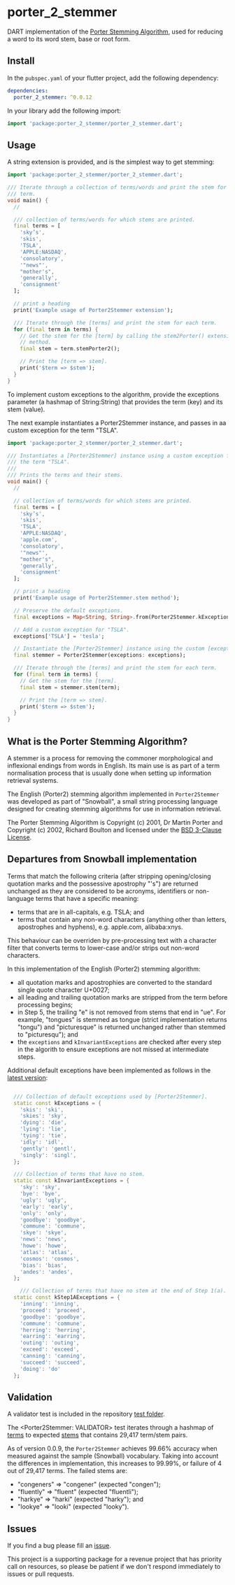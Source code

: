 <!-- 
BSD 3-Clause License
Copyright (c) 2022, GM Consult Pty Ltd
Copyright (c) 2001, Dr Martin Porter,
Copyright (c) 2002, Richard Boulton.
All rights reserved. 
-->

# porter_2_stemmer
DART implementation of the [Porter Stemming Algorithm](https://snowballstem.org/algorithms/english/stemmer.html), used for reducing a word to its word stem, base or root form.

## Install

In the `pubspec.yaml` of your flutter project, add the following dependency:

```yaml
dependencies:
  porter_2_stemmer: ^0.0.12
```

In your library add the following import:

```dart
import 'package:porter_2_stemmer/porter_2_stemmer.dart';
```

## Usage

A string extension is provided, and is the simplest way to get stemming:

```dart
import 'package:porter_2_stemmer/porter_2_stemmer.dart';

/// Iterate through a collection of terms/words and print the stem for each
/// term.
void main() {
  //

  /// collection of terms/words for which stems are printed.
  final terms = [
    'sky’s',
    'skis',
    'TSLA',
    'APPLE:NASDAQ',
    'consolatory',
    '"news"',
    "mother's",
    'generally',
    'consignment'
  ];

  // print a heading
  print('Example usage of Porter2Stemmer extension');

  /// Iterate through the [terms] and print the stem for each term.
  for (final term in terms) {
    // Get the stem for the [term] by calling the stem2Porter() extension
    // method.
    final stem = term.stemPorter2();

    // Print the [term => stem].
    print('$term => $stem');
  }
}

```

To implement custom exceptions to the algorithm, provide the exceptions parameter (a hashmap of String:String) that provides the term (key) and its stem (value). 

The next example instantiates a Porter2Stemmer instance, and passes in aa custom exception for the term "TSLA".

```dart
import 'package:porter_2_stemmer/porter_2_stemmer.dart';

/// Instantiates a [Porter2Stemmer] instance using a custom exception for
/// the term "TSLA".
///
/// Prints the terms and their stems.
void main() {
  //

  // collection of terms/words for which stems are printed.
  final terms = [
    'sky’s',
    'skis',
    'TSLA',
    'APPLE:NASDAQ',
    'apple.com',
    'consolatory',
    '"news"',
    "mother's",
    'generally',
    'consignment'
  ];

  // print a heading
  print('Example usage of Porter2Stemmer.stem method');

  // Preserve the default exceptions.
  final exceptions = Map<String, String>.from(Porter2Stemmer.kExceptions);

  // Add a custom exception for "TSLA".
  exceptions['TSLA'] = 'tesla';

  // Instantiate the [Porter2Stemmer] instance using the custom [exceptions]
  final stemmer = Porter2Stemmer(exceptions: exceptions);

  /// Iterate through the [terms] and print the stem for each term.
  for (final term in terms) {
    // Get the stem for the [term].
    final stem = stemmer.stem(term);

    // Print the [term => stem].
    print('$term => $stem');
  }
}

```

## What is the Porter Stemming Algorithm?

A stemmer is a process for removing the commoner morphological and inflexional endings from words in English. Its main use is as part of a term normalisation process that is usually done when setting up information retrieval systems.

The English (Porter2) stemming algorithm implemented in `Porter2Stemmer` was developed as part of "Snowball", a small string processing language designed for creating stemming algorithms for use in information retrieval.

The Porter Stemming Algorithm is Copyright (c) 2001, Dr Martin Porter and Copyright (c) 2002, Richard Boulton and licensed under the [BSD 3-Clause License](https://opensource.org/licenses/BSD-3-Clause). 

## Departures from Snowball implementation

Terms that match the following criteria (after stripping opening/closing quotation marks and the possessive apostrophy "'s") are returned unchanged as they are considered to be acronyms, identifiers or non-language terms that have a specific meaning:
- terms that are in all-capitals, e.g. TSLA; and
- terms that contain any non-word characters (anything other than letters, apostrophes and hyphens), e.g. apple.com, alibaba:xnys.

This behaviour can be overriden by pre-processing text with a character filter that converts terms to lower-case and/or strips out non-word characters.

In this implementation of the English (Porter2) stemming algorithm:
* all quotation marks and apostrophies are converted to the standard single quote character U+0027; 
* all leading and trailing quotation marks are stripped from the term before processing begins;
* in Step 5, the trailing "e" is not removed from stems that end in "ue". For example, "tongues" is stemmed as tongue (strict implementation returns "tongu") and "picturesque" is returned unchanged rather than stemmed to "picturesqu"); and
* the `exceptions` and `kInvariantExceptions` are checked after every step in the algorith to ensure exceptions are not missed at intermediate steps.

Additional default exceptions have been implemented as follows in the [latest version](https://pub.dev/packages/porter_2_stemmer/changelog):

```dart

  /// Collection of default exceptions used by [Porter2Stemmer].
  static const kExceptions = {
    'skis': 'ski',
    'skies': 'sky',
    'dying': 'die',
    'lying': 'lie',
    'tying': 'tie',
    'idly': 'idl',
    'gently': 'gentl',
    'singly': 'singl',
  };

  /// Collection of terms that have no stem.
  static const kInvariantExceptions = {
    'sky': 'sky',
    'bye': 'bye',
    'ugly': 'ugly',
    'early': 'early',
    'only': 'only',
    'goodbye': 'goodbye',
    'commune': 'commune',
    'skye': 'skye',
    'news': 'news',
    'howe': 'howe',
    'atlas': 'atlas',
    'cosmos': 'cosmos',
    'bias': 'bias',
    'andes': 'andes',
  };

    /// Collection of terms that have no stem at the end of Step 1(a).
  static const kStep1AExceptions = {
    'inning': 'inning',
    'proceed': 'proceed',
    'goodbye': 'goodbye',
    'commune': 'commune',
    'herring': 'herring',
    'earring': 'earring',
    'outing': 'outing',
    'exceed': 'exceed',
    'canning': 'canning',
    'succeed': 'succeed',
    'doing': 'do'
  };
```

## Validation

A validator test is included in the repository [test folder](https://github.com/GM-Consult-Pty-Ltd/porter_2_stemmer/tree/main/test). 

The <Porter2Stemmer: VALIDATOR> test iterates through a hashmap of [terms](https://raw.githubusercontent.com/snowballstem/snowball-data/master/english/voc.txt) to expected [stems](https://raw.githubusercontent.com/snowballstem/snowball-data/master/english/output.txt) that contains 29,417 term/stem pairs.

As of version 0.0.9, the `Porter2Stemmer` achieves 99.66% accuracy when measured against the sample (Snowball) vocabulary. Taking into account the differences in implementation, this increases to 99.99%, or failure of 4 out of 29,417 terms. The failed stems are:

* "congeners" => "congener" (expected "congen");
* "fluently" => "fluent" (expected "fluentli");
* "harkye" => "harki" (expected "harky"); and
* "lookye" => "looki" (expected "looky").

## Issues

If you find a bug please fill an [issue](https://github.com/GM-Consult-Pty-Ltd/porter_2_stemmer/issues).  

This project is a supporting package for a revenue project that has priority call on resources, so please be patient if we don't respond immediately to issues or pull requests.

